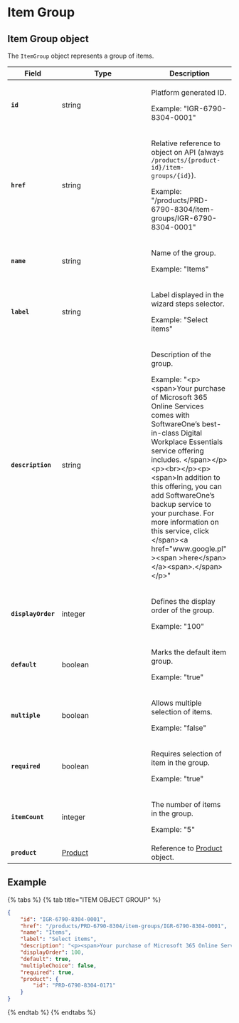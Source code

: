 # Item Group

## Item Group object

The `ItemGroup` object represents a group of items.

<table><thead><tr><th>Field</th><th width="185">Type</th><th>Description</th></tr></thead><tbody><tr><td><strong><code>id</code></strong></td><td>string</td><td><p>Platform generated ID. </p><p></p><p>Example: "IGR-6790-8304-0001"</p></td></tr><tr><td><strong><code>href</code></strong></td><td>string</td><td><p>Relative reference to object on API (always <code>/products/{product-id}/item-groups/{id}</code>). </p><p></p><p>Example: "/products/PRD-6790-8304/item-groups/IGR-6790-8304-0001"</p></td></tr><tr><td><strong><code>name</code></strong></td><td>string</td><td><p>Name of the group. </p><p></p><p>Example: "Items"</p></td></tr><tr><td><strong><code>label</code></strong></td><td>string</td><td><p>Label displayed in the wizard steps selector. </p><p></p><p>Example: "Select items"</p></td></tr><tr><td><strong><code>description</code></strong></td><td>string</td><td><p>Description of the group. </p><p></p><p>Example: "&#x3C;p>&#x3C;span>Your purchase of Microsoft 365 Online Services comes with SoftwareOne’s best-in-class Digital Workplace Essentials service offering includes. &#x3C;/span>&#x3C;/p>&#x3C;p>&#x3C;br>&#x3C;/p>&#x3C;p>&#x3C;span>In addition to this offering, you can add SoftwareOne’s backup service to your purchase. For more information on this service, click &#x3C;/span>&#x3C;a href="www.google.pl" >&#x3C;span >here&#x3C;/span>&#x3C;/a>&#x3C;span>.&#x3C;/span>&#x3C;/p>"</p></td></tr><tr><td><strong><code>displayOrder</code></strong></td><td>integer</td><td><p>Defines the display order of the group. </p><p></p><p>Example: "100"</p></td></tr><tr><td><strong><code>default</code></strong></td><td>boolean</td><td><p>Marks the default item group. </p><p></p><p>Example: "true"</p></td></tr><tr><td><strong><code>multiple</code></strong></td><td>boolean</td><td><p>Allows multiple selection of items. </p><p></p><p>Example: "false"</p></td></tr><tr><td><strong><code>required</code></strong></td><td>boolean</td><td><p>Requires selection of item in the group. </p><p></p><p>Example: "true"</p></td></tr><tr><td><strong><code>itemCount</code></strong></td><td>integer</td><td><p>The number of items in the group. </p><p></p><p>Example: "5"</p></td></tr><tr><td><strong><code>product</code></strong></td><td><a href="../product/">Product</a></td><td>Reference to <a href="../product/">Product </a>object. </td></tr></tbody></table>

## Example

{% tabs %}
{% tab title="ITEM OBJECT GROUP" %}
```json
{
    "id": "IGR-6790-8304-0001",
    "href": "/products/PRD-6790-8304/item-groups/IGR-6790-8304-0001",
    "name": "Items",
    "label": "Select items",
    "description": "<p><span>Your purchase of Microsoft 365 Online Services comes with SoftwareOne’s best-in-class Digital Workplace Essentials service offering includes. </span></p><p><br></p><p><span>In addition to this offering, you can add SoftwareOne’s backup service to your purchase. For more information on this service, click </span><a href="www.google.pl" ><span >here</span></a><span>.</span></p>",
    "displayOrder": 100,
    "default": true,
    "multipleChoice": false,
    "required": true,
    "product": {
        "id": "PRD-6790-8304-0171"
    }
}
```
{% endtab %}
{% endtabs %}
